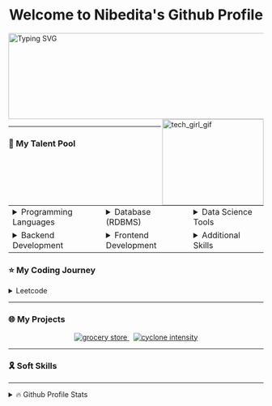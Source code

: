 <h1 align="center">Welcome to Nibedita's Github Profile</h1>
<a href="https://git.io/typing-svg"><img height="170" width="600" src="https://readme-typing-svg.demolab.com/?font=Fira+Code&weight=300&size=31&duration=4000&pause=200&background=FFBEF918&color=F719C6FF&center=true&vCenter=true&random=false&width=800&height=170&lines=Back-end+Developer; Developed REST APIs; Proficient+in+Database+Design; Linux+Geek+; Confident+with+Machine+Learning+Foundations; Experience+with+CNN+and+Image+Processing; Always+Curious+and+Creative+!" alt="Typing SVG" /></a>
<img alt="tech_girl_gif" align="right" height="170" width="200" src="https://github.com/nibedita6302/nibedita6302/assets/145376728/b0d6e26a-6c93-4bcd-bc7f-0827edd6265e"/>
<hr>
<h3>🧩 My Talent Pool</h3>
<table>
  <tr>
    <td>
      <details>
        <summary>Programming Languages</summary> 
        <hr>
        <img alt="Static Badge" src="https://img.shields.io/badge/Python-darkblue?style=plastic&logo=python&logoColor=yellow" height="25"> 
      </details>
    </td>
    <td>
      <details>
        <summary>Database (RDBMS)</summary>
        <hr>
        <img alt="Static Badge" src="https://img.shields.io/badge/SQLite_3-darkgreen?style=plastic&logo=sqlite&logoColor=white" height="25">
      </details>
    </td>
    <td>
      <details>
        <summary>Data Science Tools</summary>
      </details>
    </td>
  </tr>
  <tr>
    <td>
      <details>
        <summary>Backend Development</summary>
        <hr> 
        <img alt="Static Badge" src="https://img.shields.io/badge/REST_API-fef50c?style=plastic&logo=academia&logoColor=purple" height="25">
        <img alt="Static Badge" src="https://img.shields.io/badge/Flask-white?style=plastic&logo=flask&logoColor=black" height="25"> 
        <img alt="Static Badge" src="https://img.shields.io/badge/Flask_Security-black?style=plastic&logo=flask&logoColor=white" height="25">
        <img alt="Static Badge" src="https://img.shields.io/badge/SQLAlchemy-%23eb3a1f?style=plastic&logo=SQLAlchemy&logoColor=black" height="25">
        <img alt="Static Badge" src="https://img.shields.io/badge/Celery-brightgreen?style=plastic&logo=celery&logoColor=black" height="25">
      </details>
    </td>
    <td>
      <details>
        <summary>Frontend Development</summary>
        <hr>
        <img alt="Static Badge" src="https://img.shields.io/badge/VueJS-grey?style=plastic&logo=vue.js&logoColor=green" height="25">
        <img alt="Static Badge" src="https://img.shields.io/badge/Javascript-ffcba7?style=plastic&logo=Javascript&logoColor=black" height="25">
      </details>
    </td>
    <td>
      <details>
        <summary>Additional Skills</summary>
        <hr>
        <img alt="Static Badge" src="https://img.shields.io/badge/Git-%23ae1710?style=plastic&logo=git&logoColor=white" height="25">
        <img alt="Static Badge" src="https://img.shields.io/badge/Linux-purple?style=plastic&logo=linux&logoColor=white" height="25">
        <img alt="Static Badge" src="https://img.shields.io/badge/Postman-white?style=plastic&logo=postman&logoColor=red" height="25">
      </details>
    </td>
  </tr>
</table>
<h3>⭐ My Coding Journey</h3>
<details>
  <summary>Leetcode</summary>
  <a href="https://leetcode.com/Nibedita_Chakraborty/">
    <img src="https://leetcard.jacoblin.cool/Nibedita_Chakraborty?font=milonga&theme=dark"" alt="leetcode stats"/>
  </a>
</details>
<hr>
<h3>🌐 My Projects</h3>
<div align="center">
  <a href="https://github.com/nibedita6302/Online_Grocery_Store_App">
    <img src="https://github-readme-stats.vercel.app/api/pin/?username=nibedita6302&repo=Online_Grocery_Store_App&theme=codeSTACKr&border_color=808080" alt="grocery store"/> 
  </a> 
  &nbsp;
  <a href="https://github.com/nibedita6302/Cyclone_Intensity_Estimation">
    <img src="https://github-readme-stats.vercel.app/api/pin/?username=nibedita6302&repo=Cyclone_Intensity_Estimation&theme=codeSTACKr&border_color=808080" alt="cyclone intensity" />
  </a>
</div>
<hr>
<h3>🎗 Soft Skills</h3>
<hr>
<details>
  <summary>🔥 Github Profile Stats</summary>
  <br>
  <img alt="github stats" align="center" height=190 src="https://github-readme-stats.vercel.app/api?username=nibedita6302&show_icons=true&theme=codeSTACKr&title_color=e41feb"/>
  <img alt="most used language" align="center" height=190 src="https://github-readme-stats.vercel.app/api/top-langs/?username=nibedita6302&size_weight=0.5&count_weight=0.5&layout=compact&theme=codeSTACKr&title_color=e41feb"/>
</details>
